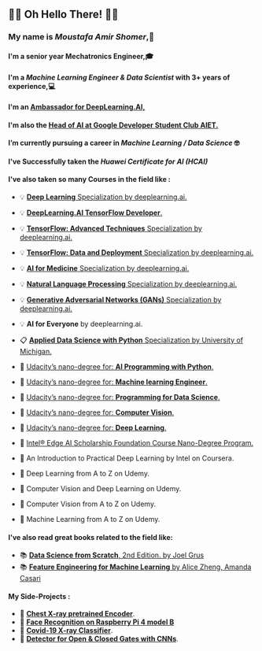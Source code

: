 ## 🤖👀 Oh Hello There! 👀🤖 

### My name is ***Moustafa Amir Shomer***,🙌
#### I'm a senior year Mechatronics Engineer,🎓 
#### I'm a ***Machine Learning Engineer & Data Scientist*** with 3+ years of experience,💻
#### I'm an [Ambassador for DeepLearning.AI,](https://www.facebook.com/Pie.AI.Alexandria/)
#### I'm also the [Head of AI at Google Developer Student Club AIET.](https://l.facebook.com/l.php?u=https%3A%2F%2Fmy-dsc-journey.blogspot.com%2F%3Ffbclid%3DIwAR3nR8AMaxb2mD2k1ycMIwLPun2co-qATgkXe2-v_mrdQytgz6a17korJhQ&h=AT2EGw_Sh-PGqHbrqBNvq9nMT6J6NNe5lmqNpsl2lJazzroVTq60a8yGr1-gxnuTDXcvoqmOOuaxY5sv9IBPb43Qw3wq0xh2qOHsl__c5fuCG1IAzRUsGESLNOu4wf0LpVm8mw)
#### I’m currently pursuing a career in ***Machine Learning / Data Science*** 🤓
#### I've Successfully taken the ***Huawei Certificate for AI (HCAI)*** 
#### I've also taken so many Courses in the field like :
 * 💡 [**Deep Learning** Specialization by deeplearning.ai.](https://github.com/shomerthesec/TensorFlow-Basics)
 * 💡 [**DeepLearning.AI TensorFlow Developer**.](https://github.com/shomerthesec/TensorFlow-Basics)
 * 💡 [**TensorFlow: Advanced Techniques** Specialization by deeplearning.ai.](https://github.com/shomerthesec/TensorFlow-Advanced-Techniques-Specialization)
 * 💡 [**TensorFlow: Data and Deployment** Specialization by deeplearning.ai.](https://github.com/shomerthesec/TensorFlow-Basics)
 * 💡 [**AI for Medicine** Specialization by deeplearning.ai.](https://github.com/shomerthesec/AI-for-Medicine-Specialization)
 * 💡 [**Natural Language Processing** Specialization by deeplearning.ai.](https://github.com/shomerthesec/NLP-Specialization)
 * 💡 [**Generative Adversarial Networks (GANs)** Specialization by deeplearning.ai.](https://github.com/shomerthesec/GANs-Specialization)
 * 💡 **AI for Everyone** by deeplearning.ai.
      
 * 📋 [**Applied Data Science with Python** Specialization by University of Michigan.](https://github.com/shomerthesec/Applied-Data-Science-with-python)
 * 🎢 [Udacity’s nano-degree for: **AI Programming with Python**.](https://github.com/shomerthesec/Udacity-AI-programming-with-Python-Nano-Degree)
 * 🎢 [Udacity’s nano-degree for: **Machine learning Engineer**.](https://github.com/shomerthesec/Udacity-Machine-Learning-Engineer-v2.0)
 * 🎢 [Udacity’s nano-degree for: **Programming for Data Science**.](https://github.com/shomerthesec/Udacity-Programming-for-Data-Science-Nano-Degree)
 * 🎢 [Udacity’s nano-degree for: **Computer Vision**.](https://github.com/shomerthesec/Deep-Learning-with-Pytorch)
 * 🎢 [Udacity’s nano-degree for: **Deep Learning**.](https://github.com/shomerthesec/Deep-Learning-with-Pytorch)

 * 🎃 [Intel® Edge AI Scholarship Foundation Course Nano-Degree Program.](https://github.com/shomerthesec/Intel-Edge-AI-Scholarship-Foundation-Course-NanoDegree-Program)
 * 🎃 An Introduction to Practical Deep Learning by Intel on Coursera. 

 * 🎈 Deep Learning from A to Z on Udemy. 
 * 🎈 Computer Vision and Deep Learning on Udemy. 
 * 🎈 Computer Vision from A to Z on Udemy. 
 * 🎈 Machine Learning from A to Z on Udemy. 
      
#### I've also read great books related to the field like:
* 📚 [**Data Science from Scratch**, 2nd Edition. by Joel Grus](https://www.oreilly.com/library/view/data-science-from/9781492041122/)
* 📚 [**Feature Engineering for Machine Learning** by Alice Zheng, Amanda Casari](https://www.oreilly.com/library/view/feature-engineering-for/9781491953235/)
     
#### My Side-Projects :
* 🔬 [**Chest X-ray pretrained Encoder**](https://github.com/shomerthesec/AutoEncoder-for-Chest-X-ray).
* 🔬 [**Face Recognition on Raspberry Pi 4 model B**](https://github.com/shomerthesec/Face-Recognition-for-Raspberry-Pi)
* 🔬 [**Covid-19 X-ray Classifier**](https://github.com/shomerthesec/Covid-19-X-ray-Classifier). 
* 🔬 [**Detector for Open & Closed Gates with CNNs**](https://github.com/shomerthesec/Vortex-Gate-detection-Algorithm).

